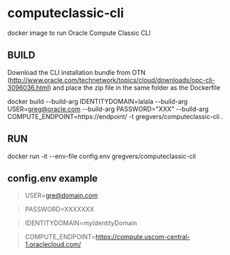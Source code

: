 # computeclassic-cli
docker image to run Oracle Compute Classic CLI

## BUILD
Download the CLI installation bundle from OTN (http://www.oracle.com/technetwork/topics/cloud/downloads/opc-cli-3096036.html) and place the zip file in the same folder as the Dockerfile

docker build --build-arg IDENTITYDOMAIN=lalala --build-arg USER=greg@oracle.com --build-arg PASSWORD="XXX" --build-arg COMPUTE_ENDPOINT=https://endpoint/ -t gregvers/computeclassic-cli .

## RUN
docker run -it --env-file config.env gregvers/computeclassic-cli

## config.env example
> USER=gre@domain.com

> PASSWORD=XXXXXXX

> IDENTITYDOMAIN=myIdentityDomain

> COMPUTE_ENDPOINT=https://compute.uscom-central-1.oraclecloud.com/
